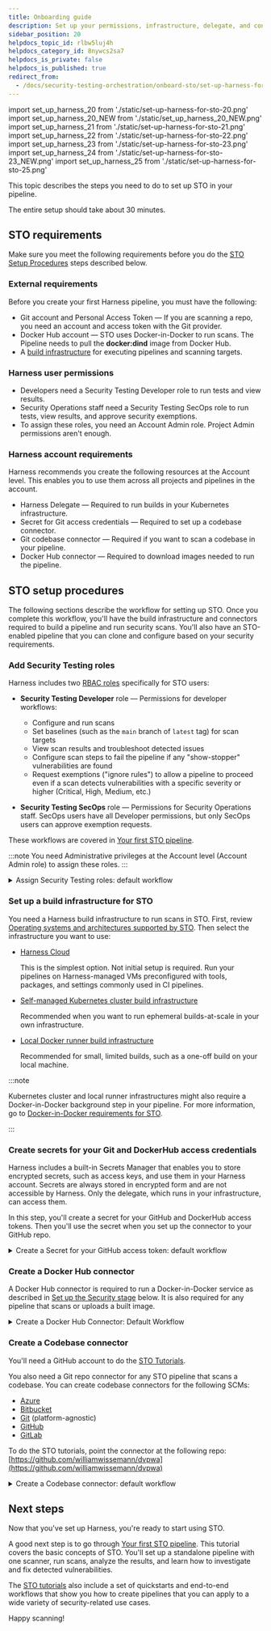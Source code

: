 ```yaml
---
title: Onboarding guide
description: Set up your permissions, infrastructure, delegate, and connectors.
sidebar_position: 20
helpdocs_topic_id: rlbw5luj4h
helpdocs_category_id: 8nywcs2sa7
helpdocs_is_private: false
helpdocs_is_published: true
redirect_from:
  - /docs/security-testing-orchestration/onboard-sto/set-up-harness-for-sto
---
```



import set_up_harness_20 from './static/set-up-harness-for-sto-20.png'
import set_up_harness_20_NEW from './static/set_up_harness_20_NEW.png'
import set_up_harness_21 from './static/set-up-harness-for-sto-21.png'
import set_up_harness_22 from './static/set-up-harness-for-sto-22.png'
import set_up_harness_23 from './static/set-up-harness-for-sto-23.png'
import set_up_harness_24 from './static/set-up-harness-for-sto-23_NEW.png'
import set_up_harness_25 from './static/set-up-harness-for-sto-25.png'

<!-- -->


This topic describes the steps you need to do to set up STO in your pipeline.

The entire setup should take about 30 minutes.

## STO requirements 

Make sure you meet the following requirements before you do the [STO Setup Procedures](#sto-setup-procedures) steps described below.

### External requirements

Before you create your first Harness pipeline, you must have the following:

* Git account and Personal Access Token — If you are scanning a repo, you need an account and access token with the Git provider.
* Docker Hub account — STO uses Docker-in-Docker to run scans. The Pipeline needs to pull the **docker:dind** image from Docker Hub.
* A [build infrastructure](#set-up-a-build-infrastructure-for-sto) for executing pipelines and scanning targets.

### Harness user permissions
* Developers need a Security Testing Developer role to run tests and view results.
* Security Operations staff need a Security Testing SecOps role to run tests, view results, and approve security exemptions.
* To assign these roles, you need an Account Admin role. Project Admin permissions aren't enough. 

### Harness account requirements

Harness recommends you create the following resources at the Account level. This enables you to use them across all projects and pipelines in the account.

* Harness Delegate — Required to run builds in your Kubernetes infrastructure.
* Secret for Git access credentials — Required to set up a codebase connector.
* Git codebase connector — Required if you want to scan a codebase in your pipeline.
* Docker Hub connector — Required to download images needed to run the pipeline.

## STO setup procedures

The following sections describe the workflow for setting up STO. Once you complete this workflow, you'll have the build infrastructure and connectors required to build a pipeline and run security scans. You'll also have an STO-enabled pipeline that you can clone and configure based on your security requirements.

### Add Security Testing roles

Harness includes two [RBAC roles](/docs/platform/role-based-access-control/rbac-in-harness/) specifically for STO users:

* **Security Testing Developer** role — Permissions for developer workflows: 

  - Configure and run scans
  - Set baselines (such as the `main` branch of `latest` tag) for scan targets
  - View scan results and troubleshoot detected issues
  - Configure scan steps to fail the pipeline if any "show-stopper" vulnerabilities are found
  - Request exemptions ("ignore rules") to allow a pipeline to proceed even if a scan detects vulnerabilities with a specific severity or higher (Critical, High, Medium, etc.)

   
* **Security Testing SecOps** role — Permissions for Security Operations staff. SecOps users have all Developer permissions, but only SecOps users can approve exemption requests. 

These workflows are covered in [Your first STO pipeline](/docs/security-testing-orchestration/get-started/your-first-sto-pipeline).

:::note
You need Administrative privileges at the Account level (Account Admin role) to assign these roles.
:::

<details>
<summary>Assign Security Testing roles: default workflow</summary>


1. Select **Account Settings** (left menu) > **Access Control**.
2. In the **Users** table, select the user profile.
3. Under Role Bindings, select **+Role**.
4. Assign the **Security Testing Developer** role or the **Security Testing SecOps** role to the user profile.

![](./static/set-up-harness-for-sto-16.png)



</details>

### Set up a build infrastructure for STO

You need a Harness build infrastructure to run scans in STO. First, review [Operating systems and architectures supported by STO](/docs/security-testing-orchestration/sto-techref-category/security-step-settings-reference#supported-operating-systems-and-architectures). Then select the infrastructure you want to use: 

- [Harness Cloud](/docs/continuous-integration/use-ci/set-up-build-infrastructure/use-harness-cloud-build-infrastructure) 

  This is the simplest option. Not initial setup is required. Run your pipelines on Harness-managed VMs preconfigured with tools, packages, and settings commonly used in CI pipelines. 

- [Self-managed Kubernetes cluster build infrastructure](/docs/continuous-integration/use-ci/set-up-build-infrastructure/k8s-build-infrastructure/set-up-a-kubernetes-cluster-build-infrastructure/) 

   Recommended when you want to run ephemeral builds-at-scale in your own infrastructure.

- [Local Docker runner build infrastructure](/docs/continuous-integration/use-ci/set-up-build-infrastructure/define-a-docker-build-infrastructure) 

   Recommended for small, limited builds, such as a one-off build on your local machine.

:::note

Kubernetes cluster and local runner infrastructures might also require a Docker-in-Docker background step in your pipeline. For more information, go to [Docker-in-Docker requirements for STO](/docs/security-testing-orchestration/sto-techref-category/security-step-settings-reference#docker-in-docker-requirements-for-sto).

:::

<!-- 

#### Install a Kubernetes delegate for STO

Executing builds in a Kubernetes cluster is useful when you want to run ephemeral builds-at-scale in your own infrastructure. When running builds in a Kubernetes cluster, each stage executes in a pod, and the stage's steps share the pod's resources.

<details>
<summary>Kubernetes Delegate Requirements</summary>

* Number of pods: 3 (two pods for the Harness Delegate, the remaining pod for scanning infrastructure).
* Machine type: 4vCPU.
* Memory: 16GB RAM. The scanning infrastructure and Delegate requirements are low but the remaining memory is for Kubernetes, the Docker container, and other default services.
* Networking: outbound HTTPS for the Harness connection, and to connect to Docker Hub. Allow TCP port 22 for SSH.
* Namespace: when you install the Harness Delegate, it will create the **harness-delegate-ng** namespace. You'll use the same namespace for the scanning infrastructure.
* A Kubernetes service account with permission to create entities in the target namespace is required. The set of permissions should include **list**, **get**, **create**, and **delete permissions**. In general, the **cluster-admin** role or a namespace *admin* permission is enough. For more information, go to [User-Facing Roles](https://kubernetes.io/docs/reference/access-authn-authz/rbac/#user-facing-roles) from Kubernetes.

:::note
Google Kubernetes Engine (GKE) [Autopilot](https://cloud.google.com/kubernetes-engine/docs/concepts/autopilot-overview) is not supported at this time.
:::

</details>

To set up the build infrastructure, you add a connector to your Kubernetes cluster and then install a Harness Delegate.

<details>
<summary>Install a Kubernetes Delegate: Default Workflow</summary>

<ol>
	<li>Select <strong>Account Settings</strong> &gt; <strong>Account Resources</strong> &gt; <strong>Connector</strong>, then <strong>New Connector</strong>.</li>
	<li>Under Cloud Providers, choose <strong>Kubernetes cluster</strong>.</li>
	<li>Enter the following settings in the wizard.<ol>
			<li>In Overview, Name = <strong>STO delegate</strong></li>
			<li>In Details, select <strong>Use the credentials of a specific Harness Delegate</strong>.<br/>If you already have a Delegate set up in your Harness account, you can use the <strong>Specify master URL and credentials</strong> option.<br/>This workflow assumes you are new to Harness.</li>
			<li>Delegate setup: Select <strong>Install new Delegate</strong>.</li>
			<li>Delegate type: select <strong>Kubernetes</strong>.</li>
			<li>Kubernetes setup:<br/>You might need to scroll up/down to set all options.<ul>
					<li><strong>Delegate Name:</strong> sto.</li>
					<li><strong>Delegate Size:</strong> Small.</li>
					<li><strong>What installer do you want to use?</strong> Kubernetes</li>
					<li><strong>Delegate permissions:</strong> Install Delegate with cluster-wide read/write access</li>
					<li><strong>Delegate Configurations:</strong> Primary Configuration</li>
					<li><strong>Delegate Tokens:</strong> default_token</li>
				</ul>
			</li>
			<li>Download the YAML file.</li>
			<li>In a terminal, navigate to the location of the file.</li>
			<li>In the same Terminal, log into your cluster and run the following:<br/><code>kubectl apply -f harness-delegate.yml</code><br/>Once you apply the YAML file, you&#39;ll see an output like this:<pre>% kubectl apply -f harness-delegate.yml<br/>namespace/harness-delegate-ng created<br/>clusterrolebinding.rbac.authorization.k8s.io/harness-delegate-ng-cluster-admin created<br/>secret/sto-proxy created<br/>statefulset.apps/sto created<br/>service/delegate-service created</pre>In the Harness Delegate setup, you'll see the Delegate register with Harness. This might take a few minutes.<div class="note-callout">If you encounter errors, ensure your cluster can connect outbound to <strong>app.harness.io</strong>. See <a href="https://developer.harness.io/docs/platform/references/allowlist-harness-domains-and-ips">Allowlist Harness Domains and IPs</a>.</div>
			</li>
		</ol>
	</li>
	<li>Select <strong>Done</strong> to close the delegate wizard and return to the connector setup.</li>
	<li>In <strong>Delegates Setup</strong>, select <strong>Only use Delegates with all of the following tags</strong>, select the new delegate, and then select <strong>Save and Continue</strong>.</li>
	<li>In <strong>Connection Test</strong>, wait for &#34;Verification successful&#34; and then select <strong>Finish</strong>.</li>
</ol>


</details>

#### Install a local Docker delegate for STO

A local runner build infrastructure is recommended for small, limited builds, such as a one-off build on your local machine. 

For more information, go to [Set up a local runner build infrastructure](/docs/continuous-integration/use-ci/set-up-build-infrastructure/define-a-docker-build-infrastructure) in the CI documentation. 

-->


### Create secrets for your Git and DockerHub access credentials

Harness includes a built-in Secrets Manager that enables you to store encrypted secrets, such as access keys, and use them in your Harness account. Secrets are always stored in encrypted form and are not accessible by Harness. Only the delegate, which runs in your infrastructure, can access them.

In this step, you'll create a secret for your GitHub and DockerHub access tokens. Then you'll use the secret when you set up the connector to your GitHub repo.

<details>
<summary>Create a Secret for your GitHub access token: default workflow</summary>

1. In your Github account, a [GitHub Personal Access Token](https://docs.github.com/en/authentication/keeping-your-account-and-data-secure/creating-a-personal-access-token) that has the following scopes:
	* repo
	* admin:repo\_hook
	* user
2. Go to **Account Settings** > **Account Resources** and select **Secrets**.
3. Select **New Secret** > **Text**.

  ![](./static/set-up-harness-for-sto-17.png)
  
4. Specify the **Secret Name** and **Secret Value** (your GitHub access token). It's good practice to indicate the scope of the secret in the name, as shown in this example.
    
    ![](./static/set-up-harness-for-sto-18.png)
    
5. Repeat this procedure to create a secret for your [DockerHub access token](https://docs.docker.com/docker-hub/access-tokens/).

</details>


### Create a Docker Hub connector

A Docker Hub connector is required to run a Docker-in-Docker service as described in [Set up the Security stage](#set-up-security-tests-stage) below. It is also required for any pipeline that scans or uploads a built image.

<details>
<summary>Create a Docker Hub Connector: Default Workflow</summary>


1. If you want to upload images to your Docker Hub repo, you'll need an access token. To do this:
	1. Create a token: log in to your Docker Hub account and go to [https://hub.docker.com/settings/security](https://hub.docker.com/settings/security).
	2. [Create a secret](#create-a-secret) for your token.
2. Go to the **Account Settings** > **Account Resources** page and select **Connectors**.
3. Select **New Connector**. Under Artifact Repositories, select **Docker Registry**.
4. In the connector setup wizard, specify the following:
	1. Docker Registry URL = **https://index.docker.io/v2/**
	2. Provider Type = **DockerHub**
	3. Username = Your Docker Hub username
	4. Password = The secret you created for your Docker Hub access token.
5. In Delegates Setup, select **Use any available Delegate** and then select **Save and Continue**.
6. Wait for "Verification successful" and then select **Finish**.

</details>

### Create a Codebase connector

You'll need a GitHub account to do the [STO Tutorials](./tutorials). 

You also need a Git repo connector for any STO pipeline that scans a codebase. You can create codebase connectors for the following SCMs:
 - [Azure](/docs/platform/connectors/cloud-providers/add-a-microsoft-azure-connector)
 - [Bitbucket](/docs/platform/connectors/code-repositories/ref-source-repo-provider/bitbucket-connector-settings-reference)
 - [Git](/docs/platform/connectors/code-repositories/ref-source-repo-provider/git-connector-settings-reference) (platform-agnostic)
 - [GitHub](/docs/platform/connectors/code-repositories/ref-source-repo-provider/git-hub-connector-settings-reference)
 - [GitLab](/docs/platform/connectors/code-repositories/ref-source-repo-provider/git-lab-connector-settings-reference)

To do the STO tutorials, point the connector at the following repo: [https://github.com/williamwissemann/dvpwa](https://github.com/williamwissemann/dvpwa)

<details>
<summary>Create a Codebase connector: default workflow</summary>

1. Go to the **Account Settings** > **Account Resources** page and select **Connectors**.
2. Under Code Repositories, choose **GitHub**.
3. Specify the following in the setup wizard:
	1. Overview:  
	   Name = **GitHub STO tutorial**.
	2. Details:  
	   **URL Type:** Repository  
	   **Connection Type:** HTTP  
	   **GitHub Repository URL:** https://github.com/williamwissemann/dvpwa
	3. Credentials:  
	   **Username:** Your GitHub username.  
	   **Personal Access Token:** Your [GitHub Personal Access Token secret](#create-secrets-for-your-git-and-dockerhub-access-credentials).  
	   **Enable API Access:** Select this checkbox and select the same secret.
	4. Connect to the provider:  
	   Select **Connect through Harness Platform**.
4. When you're done, select **Save and Continue**. Harness will test the connection and credentials. Select **Finish**.

</details>

## Next steps

Now that you've set up Harness, you're ready to start using STO.

A good next step is to go through [Your first STO pipeline](/docs/security-testing-orchestration/get-started/your-first-sto-pipeline). This tutorial covers the basic concepts of STO. You'll set up a standalone pipeline with one scanner, run scans, analyze the results, and learn how to investigate and fix detected vulnerabilities.

The [STO tutorials](./tutorials) also include a set of quickstarts and end-to-end workflows that show you how to create pipelines that you can apply to a wide variety of security-related use cases. 

Happy scanning! 

<!-- 

## Create a base pipeline for STO

The following procedure creates a pipeline with the STO functionality required to run scans on your repos, images, and instances. This pipeline uses [Bandit](https://github.com/PyCQA/bandit), an open-source tool designed to find common security issues in Python code.  Once you set up this pipeline, you can clone it to a new pipeline and update the pipeline to set up your scans. 

This workflow is covered in [Your first STO pipeline](./sto-tutorials/your-first-sto-pipeline).

### Add a Security Test stage

1. In the Pipeline Studio, go to the project where you want to create the pipeline.
	 
2. Select **Security Testing Orchestration** (top left) > **Pipelines** > **Create a Pipeline**.

  
   <img src={set_up_harness_20_NEW} alt="Choose the STO module" height="50%" width="50%" />
  

	 
3. In Create New Pipeline:
	1. For Name, enter **sto-pipeline-base**.
	3. Select **Start**.
	
  
   <img src={set_up_harness_21} alt="Create the pipeline" height="75%" width="75%" />
  
		 
4. In About your Stage:
	1. Select **Add Stage** and then **Security**.
	2. Stage Name = **securityTestStage**
	3. Configure Codebase:
	   1. Select **Third-party Git provider** (if this option is available)
	   2. Connector = The connector you created in [Create a Codebase Connector](#create-a-codebase-connector) 
	   3. Repository Name = **dvpwa**
	
  
   <img src={set_up_harness_22} alt="Set up the stage" height="50%" width="50%" />
  


### Set up the Security stage

1. In the **Overview** tab, under **Shared Paths**, select **Add** and enter the path `/var/run`.

  
   <img src={set_up_harness_23} alt="Enter the shared path" height="75%" width="75%" />
  
	 
2. In the **Infrastructure** tab, select the infrastructure and specify the options based on the infrastructure type. 
	
  
   <img src={set_up_harness_24} alt="Define the build infrastructure" height="50%" width="50%" />
  

<!-- 		 
#### Add a Docker-in-Docker background service		 

In the **Execution** tab, do the following:

1. Select **Add Step** and then choose **Background**.
2. Configure the Background step as follows:
2. Dependency Name = `dind`
3. Container Registry = The image connector you specified in [Create a Docker Hub connector](#create-a-docker-hub-connector).
4. Image = `docker:dind`
5. Under Optional Configuration, select the **Privileged** checkbox.
   
    
     <img src={set_up_harness_25} alt="Configure the background step" height="75%" width="75%" />
    


### Add a Bandit scanner step


import set_up_harness_tut_select_variant_field_type from './static/sto-basics-tut-select-variant-field-type.png'
import set_up_harness_26 from './static/configure-bandit-step.png'



1. In the Execution tab, select **Add Step** > **Bandit**.
2. Configure the step as follows:
	1. Scan Mode = **`Orchestration`**
	2. Target Name = `**dvpwa**`
	3. Target Variant — Select the tack button on the right, select **Expression** as the value type, and enter the expression **`<+codebase.branch>`**. 
	
	   With this setting, you will specify the variant — in this case, the branch name — when you execute the pipeline. 

	   
	   <img src={set_up_harness_tut_select_variant_field_type} alt="Configure the background step" height="75%" width="75%" />
	   
	
3. Apply your changes, return to the Stage, and **Save** the pipeline.
    
	  
	   <img src={set_up_harness_26} alt="Configure the background step" height="50%" width="50%" />
	   


## Run the pipeline (optional)

1. Select **Run**.
2. Select Git Branch, enter **master** for the branch name, and then select **Run Pipeline**.
3. When the pipeline finishes, select the **Security Tests** tab to see the dashboard.



# Congratulations!

You now have the build infrastructure, connectors, and pipeline required to build a pipeline and run security scans. You can simply clone the pipeline you just created and configure new pipelines based on your security requirements.

![](./static/set-up-harness-for-sto-27.png)

-->
